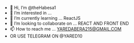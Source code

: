 - 👋 Hi, I’m @theHabesa1
- 👀 I’m interested in ...
- 🌱 I’m currently learning ... ReactJS
- 💞️ I’m looking to collaborate on ... REACT AND FRONT END
- 📫 How to reach me ... YAREDABERA215@GMAIL.COM
- OR USE TELEGRAM ON @YARED10

<!---
theHabesa1/theHabesa1 is a ✨ special ✨ repository because its `README.md` (this file) appears on your GitHub profile.
You can click the Preview link to take a look at your changes.
--->
